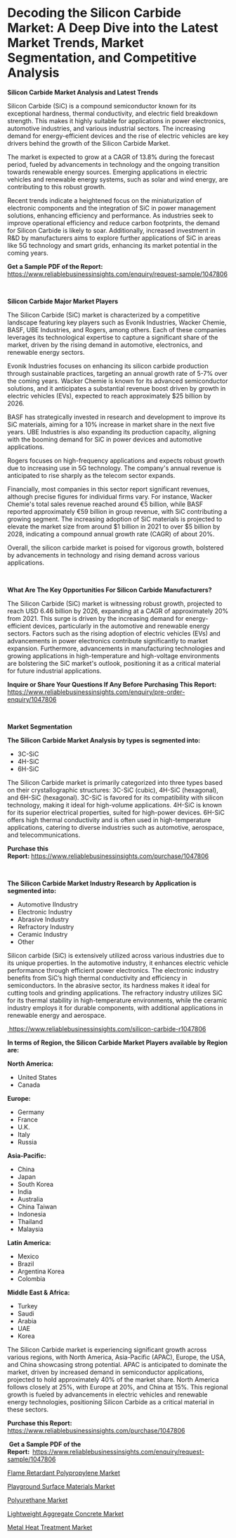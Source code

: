 <p><h1>Decoding the Silicon Carbide Market: A Deep Dive into the Latest Market Trends, Market Segmentation, and Competitive Analysis</h1></p><p><strong>Silicon Carbide Market Analysis and Latest Trends</strong></p>
<p><p>Silicon Carbide (SiC) is a compound semiconductor known for its exceptional hardness, thermal conductivity, and electric field breakdown strength. This makes it highly suitable for applications in power electronics, automotive industries, and various industrial sectors. The increasing demand for energy-efficient devices and the rise of electric vehicles are key drivers behind the growth of the Silicon Carbide Market.</p><p>The market is expected to grow at a CAGR of 13.8% during the forecast period, fueled by advancements in technology and the ongoing transition towards renewable energy sources. Emerging applications in electric vehicles and renewable energy systems, such as solar and wind energy, are contributing to this robust growth. </p><p>Recent trends indicate a heightened focus on the miniaturization of electronic components and the integration of SiC in power management solutions, enhancing efficiency and performance. As industries seek to improve operational efficiency and reduce carbon footprints, the demand for Silicon Carbide is likely to soar. Additionally, increased investment in R&D by manufacturers aims to explore further applications of SiC in areas like 5G technology and smart grids, enhancing its market potential in the coming years.</p></p>
<p><strong>Get a Sample PDF of the Report:&nbsp;</strong> <a href="https://www.reliablebusinessinsights.com/enquiry/request-sample/1047806?utm_campaign=1837&utm_medium=2&utm_source=Github&utm_content=ia&utm_term=31032025&utm_id=silicon-carbide">https://www.reliablebusinessinsights.com/enquiry/request-sample/1047806</a></p>
<p>&nbsp;</p>
<p><strong>Silicon Carbide Major Market Players</strong></p>
<p><p>The Silicon Carbide (SiC) market is characterized by a competitive landscape featuring key players such as Evonik Industries, Wacker Chemie, BASF, UBE Industries, and Rogers, among others. Each of these companies leverages its technological expertise to capture a significant share of the market, driven by the rising demand in automotive, electronics, and renewable energy sectors.</p><p>Evonik Industries focuses on enhancing its silicon carbide production through sustainable practices, targeting an annual growth rate of 5-7% over the coming years. Wacker Chemie is known for its advanced semiconductor solutions, and it anticipates a substantial revenue boost driven by growth in electric vehicles (EVs), expected to reach approximately $25 billion by 2026.</p><p>BASF has strategically invested in research and development to improve its SiC materials, aiming for a 10% increase in market share in the next five years. UBE Industries is also expanding its production capacity, aligning with the booming demand for SiC in power devices and automotive applications.</p><p>Rogers focuses on high-frequency applications and expects robust growth due to increasing use in 5G technology. The company's annual revenue is anticipated to rise sharply as the telecom sector expands.</p><p>Financially, most companies in this sector report significant revenues, although precise figures for individual firms vary. For instance, Wacker Chemie's total sales revenue reached around €5 billion, while BASF reported approximately €59 billion in group revenue, with SiC contributing a growing segment. The increasing adoption of SiC materials is projected to elevate the market size from around $1 billion in 2021 to over $5 billion by 2028, indicating a compound annual growth rate (CAGR) of about 20%. </p><p>Overall, the silicon carbide market is poised for vigorous growth, bolstered by advancements in technology and rising demand across various applications.</p></p>
<p>&nbsp;</p>
<p><strong>What Are The Key Opportunities For Silicon Carbide Manufacturers?</strong></p>
<p><p>The Silicon Carbide (SiC) market is witnessing robust growth, projected to reach USD 6.46 billion by 2026, expanding at a CAGR of approximately 20% from 2021. This surge is driven by the increasing demand for energy-efficient devices, particularly in the automotive and renewable energy sectors. Factors such as the rising adoption of electric vehicles (EVs) and advancements in power electronics contribute significantly to market expansion. Furthermore, advancements in manufacturing technologies and growing applications in high-temperature and high-voltage environments are bolstering the SiC market's outlook, positioning it as a critical material for future industrial applications.</p></p>
<p><strong>Inquire or Share Your Questions If Any Before Purchasing This Report:</strong> <a href="https://www.reliablebusinessinsights.com/enquiry/pre-order-enquiry/1047806?utm_campaign=1837&utm_medium=2&utm_source=Github&utm_content=ia&utm_term=31032025&utm_id=silicon-carbide">https://www.reliablebusinessinsights.com/enquiry/pre-order-enquiry/1047806</a></p>
<p>&nbsp;</p>
<p><strong>Market Segmentation</strong></p>
<p><strong>The Silicon Carbide Market Analysis by types is segmented into:</strong></p>
<p><ul><li>3C-SiC</li><li>4H-SiC</li><li>6H-SiC</li></ul></p>
<p><p>The Silicon Carbide market is primarily categorized into three types based on their crystallographic structures: 3C-SiC (cubic), 4H-SiC (hexagonal), and 6H-SiC (hexagonal). 3C-SiC is favored for its compatibility with silicon technology, making it ideal for high-volume applications. 4H-SiC is known for its superior electrical properties, suited for high-power devices. 6H-SiC offers high thermal conductivity and is often used in high-temperature applications, catering to diverse industries such as automotive, aerospace, and telecommunications.</p></p>
<p><strong>Purchase this Report:&nbsp;</strong><a href="https://www.reliablebusinessinsights.com/purchase/1047806?utm_campaign=1837&utm_medium=2&utm_source=Github&utm_content=ia&utm_term=31032025&utm_id=silicon-carbide">https://www.reliablebusinessinsights.com/purchase/1047806</a></p>
<p>&nbsp;</p>
<p><strong>The Silicon Carbide Market Industry Research by Application is segmented into:</strong></p>
<p><ul><li>Automotive IIndustry</li><li>Electronic Industry</li><li>Abrasive Industry</li><li>Refractory Industry</li><li>Ceramic Industry</li><li>Other</li></ul></p>
<p><p>Silicon carbide (SiC) is extensively utilized across various industries due to its unique properties. In the automotive industry, it enhances electric vehicle performance through efficient power electronics. The electronic industry benefits from SiC’s high thermal conductivity and efficiency in semiconductors. In the abrasive sector, its hardness makes it ideal for cutting tools and grinding applications. The refractory industry utilizes SiC for its thermal stability in high-temperature environments, while the ceramic industry employs it for durable components, with additional applications in renewable energy and aerospace.</p></p>
<p><a href="https://www.reliablebusinessinsights.com/silicon-carbide-r1047806?utm_campaign=1837&utm_medium=2&utm_source=Github&utm_content=ia&utm_term=31032025&utm_id=silicon-carbide">&nbsp;https://www.reliablebusinessinsights.com/silicon-carbide-r1047806</a></p>
<p><strong>In terms of Region, the Silicon Carbide Market Players available by Region are:</strong></p>
<p>
    <p> <strong> North America: </strong>
        <ul>
            <li>United States</li>
            <li>Canada</li>
        </ul>
        </p> 
    <p> <strong> Europe: </strong>
        <ul>
            <li>Germany</li>
            <li>France</li>
            <li>U.K.</li>
            <li>Italy</li>
            <li>Russia</li>
        </ul>
        </p> 
    <p> <strong> Asia-Pacific: </strong>
        <ul>
            <li>China</li>
            <li>Japan</li>
            <li>South Korea</li>
            <li>India</li>
            <li>Australia</li>
            <li>China Taiwan</li>
            <li>Indonesia</li>
            <li>Thailand</li>
            <li>Malaysia</li>
        </ul>
        </p> 
    <p> <strong> Latin America: </strong>
        <ul>
            <li>Mexico</li>
            <li>Brazil</li>
            <li>Argentina Korea</li>
            <li>Colombia</li>
        </ul>
        </p> 
    <p> <strong> Middle East & Africa: </strong>
        <ul>
            <li>Turkey</li>
            <li>Saudi</li>
            <li>Arabia</li>
            <li>UAE</li>
            <li>Korea</li>
        </ul>
    </p>
    </p>
<p><p>The Silicon Carbide market is experiencing significant growth across various regions, with North America, Asia-Pacific (APAC), Europe, the USA, and China showcasing strong potential. APAC is anticipated to dominate the market, driven by increased demand in semiconductor applications, projected to hold approximately 40% of the market share. North America follows closely at 25%, with Europe at 20%, and China at 15%. This regional growth is fueled by advancements in electric vehicles and renewable energy technologies, positioning Silicon Carbide as a critical material in these sectors.</p></p>
<p><strong>Purchase this Report: </strong><a href="https://www.reliablebusinessinsights.com/purchase/1047806?utm_campaign=1837&utm_medium=2&utm_source=Github&utm_content=ia&utm_term=31032025&utm_id=silicon-carbide">https://www.reliablebusinessinsights.com/purchase/1047806</a></p>
<p>&nbsp;<strong>Get a Sample PDF of the Report:&nbsp;&nbsp;</strong><a href="https://www.reliablebusinessinsights.com/enquiry/request-sample/1047806?utm_campaign=1837&utm_medium=2&utm_source=Github&utm_content=ia&utm_term=31032025&utm_id=silicon-carbide">https://www.reliablebusinessinsights.com/enquiry/request-sample/1047806</a></p>
<p><strong></strong></p>
<p><p><a href="https://github.com/ssaradulai/Market-Research-Report-List-1/blob/main/flame-retardant-polypropylene-market.md?utm_campaign=1837&utm_medium=2&utm_source=Github&utm_content=ia&utm_term=31032025&utm_id=silicon-carbide">Flame Retardant Polypropylene Market</a></p><p><a href="https://github.com/elroddrewspm/Market-Research-Report-List-1/blob/main/playground-surface-materials-market.md?utm_campaign=1837&utm_medium=2&utm_source=Github&utm_content=ia&utm_term=31032025&utm_id=silicon-carbide">Playground Surface Materials Market</a></p><p><a href="https://github.com/dukerghostki/Market-Research-Report-List-1/blob/main/polyurethane-market.md?utm_campaign=1837&utm_medium=2&utm_source=Github&utm_content=ia&utm_term=31032025&utm_id=silicon-carbide">Polyurethane Market</a></p><p><a href="https://github.com/keohannchavo/Market-Research-Report-List-1/blob/main/lightweight-aggregate-concrete-market.md?utm_campaign=1837&utm_medium=2&utm_source=Github&utm_content=ia&utm_term=31032025&utm_id=silicon-carbide">Lightweight Aggregate Concrete Market</a></p><p><a href="https://github.com/helmeludu/Market-Research-Report-List-1/blob/main/metal-heat-treatment-market.md?utm_campaign=1837&utm_medium=2&utm_source=Github&utm_content=ia&utm_term=31032025&utm_id=silicon-carbide">Metal Heat Treatment Market</a></p></p>